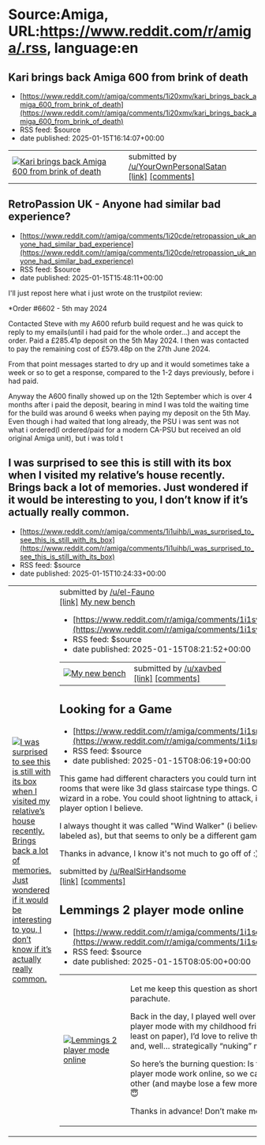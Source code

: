 # Source:Amiga, URL:https://www.reddit.com/r/amiga/.rss, language:en

## Kari brings back Amiga 600 from brink of death
 - [https://www.reddit.com/r/amiga/comments/1i20xmv/kari_brings_back_amiga_600_from_brink_of_death](https://www.reddit.com/r/amiga/comments/1i20xmv/kari_brings_back_amiga_600_from_brink_of_death)
 - RSS feed: $source
 - date published: 2025-01-15T16:14:07+00:00

<table> <tr><td> <a href="https://www.reddit.com/r/amiga/comments/1i20xmv/kari_brings_back_amiga_600_from_brink_of_death/"> <img src="https://external-preview.redd.it/gD94Hce--C5NcOfLjp33mTMF3L_9Vy0Bdg9RfOHqm1o.jpg?width=320&amp;crop=smart&amp;auto=webp&amp;s=b067dfc573be1d50a47b386a36e9e6b6e1245845" alt="Kari brings back Amiga 600 from brink of death" title="Kari brings back Amiga 600 from brink of death" /> </a> </td><td> &#32; submitted by &#32; <a href="https://www.reddit.com/user/YourOwnPersonalSatan"> /u/YourOwnPersonalSatan </a> <br/> <span><a href="https://youtu.be/RQPCLP9lcfQ?si=LcZtaS0Q3QUhn3rp">[link]</a></span> &#32; <span><a href="https://www.reddit.com/r/amiga/comments/1i20xmv/kari_brings_back_amiga_600_from_brink_of_death/">[comments]</a></span> </td></tr></table>

## RetroPassion UK - Anyone had similar bad experience?
 - [https://www.reddit.com/r/amiga/comments/1i20cde/retropassion_uk_anyone_had_similar_bad_experience](https://www.reddit.com/r/amiga/comments/1i20cde/retropassion_uk_anyone_had_similar_bad_experience)
 - RSS feed: $source
 - date published: 2025-01-15T15:48:11+00:00

<!-- SC_OFF --><div class="md"><p>I&#39;ll just repost here what i just wrote on the trustpilot review:</p> <p>*Order #6602 - 5th may 2024</p> <p>Contacted Steve with my A600 refurb build request and he was quick to reply to my emails(until i had paid for the whole order...) and accept the order. Paid a £285.41p deposit on the 5th May 2024. I then was contacted to pay the remaining cost of £579.48p on the 27th June 2024.</p> <p>From that point messages started to dry up and it would sometimes take a week or so to get a response, compared to the 1-2 days previously, before i had paid.</p> <p>Anyway the A600 finally showed up on the 12th September which is over 4 months after i paid the deposit, bearing in mind I was told the waiting time for the build was around 6 weeks when paying my deposit on the 5th May. Even though i had waited that long already, the PSU i was sent was not what i ordered(I ordered/paid for a modern CA-PSU but received an old original Amiga unit), but i was told t

## I was surprised to see this is still with its box when I visited my relative’s house recently. Brings back a lot of memories. Just wondered if it would be interesting to you, I don’t know if it’s actually really common.
 - [https://www.reddit.com/r/amiga/comments/1i1uihb/i_was_surprised_to_see_this_is_still_with_its_box](https://www.reddit.com/r/amiga/comments/1i1uihb/i_was_surprised_to_see_this_is_still_with_its_box)
 - RSS feed: $source
 - date published: 2025-01-15T10:24:33+00:00

<table> <tr><td> <a href="https://www.reddit.com/r/amiga/comments/1i1uihb/i_was_surprised_to_see_this_is_still_with_its_box/"> <img src="https://preview.redd.it/fbkc9jyhw4de1.jpeg?width=640&amp;crop=smart&amp;auto=webp&amp;s=81c8526bf857c3caa038078b19960936b02d015f" alt="I was surprised to see this is still with its box when I visited my relative’s house recently. Brings back a lot of memories. Just wondered if it would be interesting to you, I don’t know if it’s actually really common." title="I was surprised to see this is still with its box when I visited my relative’s house recently. Brings back a lot of memories. Just wondered if it would be interesting to you, I don’t know if it’s actually really common." /> </a> </td><td> &#32; submitted by &#32; <a href="https://www.reddit.com/user/el-Fauno"> /u/el-Fauno </a> <br/> <span><a href="https://i.redd.it/fbkc9jyhw4de1.jpeg">[link]</a></span> &#32; <span><a href="https://www.reddit.com/r/amiga/comments/1i1uihb/i_was_surprised_to_see_

## My new bench
 - [https://www.reddit.com/r/amiga/comments/1i1sy7f/my_new_bench](https://www.reddit.com/r/amiga/comments/1i1sy7f/my_new_bench)
 - RSS feed: $source
 - date published: 2025-01-15T08:21:52+00:00

<table> <tr><td> <a href="https://www.reddit.com/r/amiga/comments/1i1sy7f/my_new_bench/"> <img src="https://preview.redd.it/12d2azsla4de1.jpeg?width=640&amp;crop=smart&amp;auto=webp&amp;s=4079637d6696c6ceb6e0b3c2712869a7c07cf535" alt="My new bench" title="My new bench" /> </a> </td><td> &#32; submitted by &#32; <a href="https://www.reddit.com/user/xavbed"> /u/xavbed </a> <br/> <span><a href="https://i.redd.it/12d2azsla4de1.jpeg">[link]</a></span> &#32; <span><a href="https://www.reddit.com/r/amiga/comments/1i1sy7f/my_new_bench/">[comments]</a></span> </td></tr></table>

## Looking for a Game
 - [https://www.reddit.com/r/amiga/comments/1i1sr6t/looking_for_a_game](https://www.reddit.com/r/amiga/comments/1i1sr6t/looking_for_a_game)
 - RSS feed: $source
 - date published: 2025-01-15T08:06:19+00:00

<!-- SC_OFF --><div class="md"><p>This game had different characters you could turn into, and you walked around different rooms that were like 3d glass staircase type things. One of the characters was an orange wizard in a robe. You could shoot lightning to attack, it would fill up the screen. It had 2 player option I believe.</p> <p>I always thought it was called &quot;Wind Walker&quot; (i believe thats what my bootleg disk was labeled as), but that seems to only be a different game</p> <p>Thanks in advance, I know it&#39;s not much to go off of :)</p> </div><!-- SC_ON --> &#32; submitted by &#32; <a href="https://www.reddit.com/user/RealSirHandsome"> /u/RealSirHandsome </a> <br/> <span><a href="https://www.reddit.com/r/amiga/comments/1i1sr6t/looking_for_a_game/">[link]</a></span> &#32; <span><a href="https://www.reddit.com/r/amiga/comments/1i1sr6t/looking_for_a_game/">[comments]</a></span>

## Lemmings 2 player mode online
 - [https://www.reddit.com/r/amiga/comments/1i1sqlm/lemmings_2_player_mode_online](https://www.reddit.com/r/amiga/comments/1i1sqlm/lemmings_2_player_mode_online)
 - RSS feed: $source
 - date published: 2025-01-15T08:05:00+00:00

<table> <tr><td> <a href="https://www.reddit.com/r/amiga/comments/1i1sqlm/lemmings_2_player_mode_online/"> <img src="https://preview.redd.it/yg82kjtl74de1.jpeg?width=216&amp;crop=smart&amp;auto=webp&amp;s=43c8ad751db54a0a690b93f7e87040d510d921e1" alt="Lemmings 2 player mode online" title="Lemmings 2 player mode online" /> </a> </td><td> <!-- SC_OFF --><div class="md"><p>Let me keep this question as short as a Lemming’s lifespan without a parachute.</p> <p>Back in the day, I played well over 10,000 games of Lemmings 2-player mode with my childhood friend. Now that we’re all grown up (at least on paper), I’d love to relive those epic battles of digging, building, and, well… strategically “nuking” my way to victory.</p> <p>So here’s the burning question: Is there any way to make Lemmings 2-player mode work online, so we can once again outmaneuver each other (and maybe lose a few more virtual Lemmings along the way)? 😇</p> <p>Thanks in advance! Don’t make me send a blocker your way.</p> 

